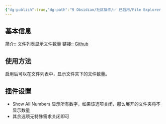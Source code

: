 ```yaml
---
{"dg-publish":true,"dg-path":"9 Obsidian/社区插件/✅ 已启用/File Explorer Note Count.md","permalink":"/9 Obsidian/社区插件/✅ 已启用/File Explorer Note Count/","created":"2025-04-06","updated":"2025-07-31"}
---
```



## 基本信息

简介:: 文件列表显示文件数量
链接:: [Github](https://github.com/ozntel/file-explorer-note-count)

## 使用方法

启用后可以在文件列表中，显示文件夹下的文件数量。

## 插件设置

- Show All Numbers 显示所有数字，如果该选项关闭，那么展开的文件夹将不显示数量
- 其余选项无特殊需求关闭即可